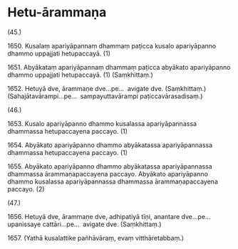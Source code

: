 

# Hetu-ārammaṇa





(45.)

1650\. Kusalaṃ apariyāpannaṃ dhammaṃ paṭicca kusalo apariyāpanno dhammo uppajjati hetupaccayā. (1)

1651\. Abyākataṃ apariyāpannaṃ dhammaṃ paṭicca abyākato apariyāpanno dhammo uppajjati hetupaccayā. (1) (Saṃkhittaṃ.)

1652\. Hetuyā dve, ārammaṇe dve…pe…  avigate dve. (Saṃkhittaṃ.) (Sahajātavārampi…pe…  sampayuttavārampi paṭiccavārasadisaṃ.)

(46.)

1653\. Kusalo apariyāpanno dhammo kusalassa apariyāpannassa dhammassa hetupaccayena paccayo. (1)

1654\. Abyākato apariyāpanno dhammo abyākatassa apariyāpannassa dhammassa hetupaccayena paccayo. (1)

1655\. Abyākato apariyāpanno dhammo abyākatassa apariyāpannassa dhammassa ārammaṇapaccayena paccayo. Abyākato apariyāpanno dhammo kusalassa apariyāpannassa dhammassa ārammaṇapaccayena paccayo. (2)

(47.)

1656\. Hetuyā dve, ārammaṇe dve, adhipatiyā tīṇi, anantare dve…pe…  upanissaye cattāri…pe…  avigate dve. (Saṃkhittaṃ.)

1657\. (Yathā kusalattike pañhāvāraṃ, evaṃ vitthāretabbaṃ.)



